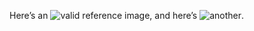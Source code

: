 Here’s an ![valid][] reference image, and here’s ![another][].

[valid]: http://example.com/favicon.ico "Example Domain"
[another]: http://example.org/favicon.ico "Example Domain"
